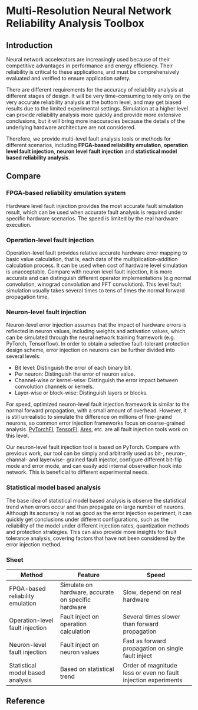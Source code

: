 # Multi-Resolution Neural Network Reliability Analysis Toolbox

## Introduction

Neural network accelerators are increasingly used because of their competitive advantages in performance and energy efficiency. Their reliability is critical to these applications, and must be comprehensively evaluated and verified to ensure application safety.

There are different requirements for the accuracy of reliability analysis at different stages of design. It will be very time-consuming to rely only on the very accurate reliability analysis at the bottom level, and may get biased results due to the limited experimental settings. Simulation at a higher level can provide reliability analysis more quickly and provide more extensive conclusions, but it will bring more inaccuracies because the details of the underlying hardware architecture are not considered. 

Therefore, we provide multi-level fault analysis tools or methods for different scenarios, including **FPGA-based reliability emulation**, **operation level fault injection**, **neuron level fault injection** and **statistical model based reliability analysis**.

## Compare

### FPGA-based reliability emulation system

Hardware level fault injection provides the most accurate fault simulation result, which can be used when accurate fault analysis is required under specific hardware scenarios. The speed is limited by the real hardware execution.

### Operation-level fault injection

Operation-level fault provides relative accurate hardware error mapping to basic value calculation, that is, each data of the multiplication-addition calculation process. It can be used when cost of hardware level simulation is unacceptable. Compare with neuron level fault injection, it is more accurate and can distinguish different operator implementations (e.g normal convolution, winograd convolution and FFT convolution). This level fault simulation usually takes several times to tens of times the normal forward propagation time.

### Neuron-level fault injection

Neuron-level error injection assumes that the impact of hardware errors is reflected in neuron values, including weights and activation values, which can be simulated through the neural network training framework (e.g. PyTorch, Tensorflow). In order to obtain a selective fault-tolerant protection design scheme, error injection on neurons can be further divided into several levels:

- Bit level: Distinguish the error of each binary bit.
- Per neuron: Distinguish the error of neuron value.
- Channel-wise or kernel-wise: Distinguish the error impact between convolution channels or kernels.
- Layer-wise or block-wise: Distinguish layers or blocks.

For speed, optimized neuron-level fault injection framework is similar to the normal forward propagation, with a small amount of overhead. However, it is still unrealistic to simulate the difference on millions of fine-graind neurons, so common error injection frameworks focus on coarse-grained analysis. [PyTorchFI](https://github.com/pytorchfi/pytorchfi), [TensorFI](https://github.com/DependableSystemsLab/TensorFI), [Ares](https://github.com/alugupta/ares), etc. are all fault injection tools work on this level. 

Our neuron-level fault injection tool is based on PyTorch. Compare with previous work, our tool can be simply and arbitrarily used as bit-, neuron-, channal- and layerwise- grained fault injector, configure different bit-flip mode and error mode, and can easily add internal observation hook into network. This is beneficial to different experimental needs.

### Statistical model based analysis

The base idea of statistical model based analysis is observe the statistical trend when errors occur and than propagate on large number of neurons. Although its accuracy is not as good as the error injection experiment, it can quickly get conclusions under different configurations, such as the reliability of the model under different injection rates, quantization methods and protection strategies. This can also provide more insights for fault tolerance analysis, covering factors that have not been considered by the error injection method.

### Sheet

|Method|Feature|Speed|
|-|-|-|
|FPGA-based reliability emulation|Simulate on hardware, accurate on specific hardware|Slow, depend on real hardware|
|Operation-level fault injection|Fault inject on operation calculation|Several times slower than forward propagation|
|Neuron-level fault injection|Fault inject on neuron values|Fast as forward propagation on single fault inject|
|Statistical model based analysis|Based on statistical trend|Order of magnitude less or even no fault injection experiments|

## Reference

